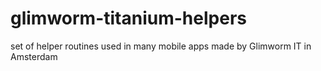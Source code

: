 glimworm-titanium-helpers
=========================

set of helper routines used in many mobile apps made by Glimworm IT in Amsterdam